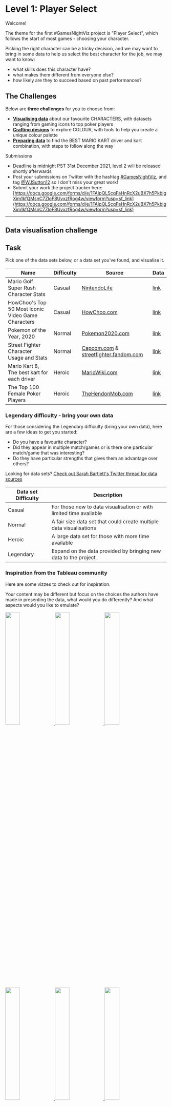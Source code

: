 # Level 1: Player Select

Welcome! 

The theme for the first #GamesNightViz project is "Player Select", which follows the start of most games - choosing your character. 

Picking the right character can be a tricky decision, and we may want to bring in some data to help us select the best character for the job, we may want to know:
- what skills does this character have?
- what makes them different from everyone else?
- how likely are they to succeed based on past performances?

## The Challenges

Below are **three challenges** for you to choose from:
- [**Visualising data**](https://github.com/wjsutton/games_night_viz/blob/main/1_player_select.md#data-visualisation-challenge) about our favourite CHARACTERS, with datasets ranging from gaming icons to top poker players
- [**Crafting designs**](https://github.com/wjsutton/games_night_viz/blob/main/1_player_select.md#visual-design-challenge-colour) to explore COLOUR, with tools to help you create a unique colour palette
- [**Preparing data**](https://github.com/wjsutton/games_night_viz/blob/main/1_player_select.md#data-preparation-challenge-the-best-mario-kart) to find the BEST MARIO KART driver and kart combination, with steps to follow along the way

Submissions 
- Deadline is midnight PST 31st December 2021, level 2 will be released shortly afterwards
- Post your submissions on Twitter with the hashtag [#GamesNightViz](https://twitter.com/search?q=%23GamesNightViz&src=typed_query&f=top), and tag [@WJSutton12](https://twitter.com/WJSutton12) so I don't miss your great work!
- Submit your work the project tracker here: [https://docs.google.com/forms/d/e/1FAIpQLScqFaHnRcX2uBX7h5PkbigXim1kfQMsnC7ZloF8UvxzfRog4w/viewform?usp=sf_link](https://docs.google.com/forms/d/e/1FAIpQLScqFaHnRcX2uBX7h5PkbigXim1kfQMsnC7ZloF8UvxzfRog4w/viewform?usp=sf_link)

---

## Data visualisation challenge

## Task

Pick one of the data sets below, or a data set you've found, and visualise it. 

| Name | Difficulty | Source | Data |
|---|---|---|---|
| Mario Golf Super Rush Character Stats | Casual | [NintendoLife](https://www.nintendolife.com/guides/mario-golf-super-rush-full-character-roster-and-special-shot-list) | [link](https://github.com/wjsutton/games_night_viz/blob/main/1_player_select/mario_golf_super_rush_character_stats.csv) |
| HowChoo's Top 50 Most Iconic Video Game Characters | Casual | [HowChoo.com](https://howchoo.com/gaming/iconic-video-game-characters) | [link](https://github.com/wjsutton/games_night_viz/blob/main/1_player_select/howchoos_top_50_most_iconic_video_game_character.csv)  |
| Pokemon of the Year, 2020 | Normal | [Pokemon2020.com](https://pokemon2020.pokemon.com/en-us/) | [link](https://github.com/wjsutton/games_night_viz/blob/main/1_player_select/pokemon_of_the_year_2020.csv) |
| Street Fighter Character Usage and Stats | Normal | [Capcom.com](https://game.capcom.com/cfn/sfv/stats/usagerate) & [streetfighter.fandom.com](https://streetfighter.fandom.com/wiki/Street_Fighter_V_Character_Gameplay_Stats) | [link](https://github.com/wjsutton/games_night_viz/blob/main/1_player_select/street_fighter_v_character_usage_and_stats.xlsx) |
| Mario Kart 8, The best kart for each driver  | Heroic  | [MarioWiki.com](https://www.mariowiki.com/Mario_Kart_8_Deluxe_in-game_statistics) | [link](https://github.com/wjsutton/games_night_viz/blob/main/1_player_select/mario_kart_8_best_kart_per_driver.csv) |
| The Top 100 Female Poker Players  | Heroic  | [TheHendonMob.com](https://pokerdb.thehendonmob.com/player.php?a=r&n=68149) | [link](https://github.com/wjsutton/games_night_viz/blob/main/1_player_select/top_female_poker_players_and_events.xlsx) |

### Legendary difficulty - bring your own data

For those considering the Legendary difficulty (bring your own data), here are a few ideas to get you started:
- Do you have a favourite character?
- Did they appear in multiple match/games or is there one particular match/game that was interesting?
- Do they have particular strengths that gives them an advantage over others?

Looking for data sets? [Check out Sarah Bartlett's Twitter thread for data sources](https://twitter.com/sarahlovesdata/status/1445006106116374539?ref_src=twsrc%5Etfw)

| Data set Difficulty | Description |
|---|---|
| Casual | For those new to data visualisation or with limited time available |
| Normal | A fair size data set that could create multiple data visualisations |
| Heroic | A large data set for those with more time available  |
| Legendary | Expand on the data provided by bringing new data to the project |

### Inspiration from the Tableau community

Here are some vizzes to check out for inspiration. 

Your content may be different but focus on the choices the authors have made in presenting the data, what would you do differently? And what aspects would you like to emulate?

<a href='https://public.tableau.com/app/profile/yuzo.tokutani/viz/VizMario/Mario'>
  <img src = "https://public.tableau.com/thumb/views/VizMario/Mario" width="30%">
</a>
<a href='https://public.tableau.com/app/profile/kevin.flerlage/viz/WinningestPokerTournamentPlayers/WinningestPokerTournamentPlayers'>
  <img src = "https://public.tableau.com/thumb/views/WinningestPokerTournamentPlayers/WinningestPokerTournamentPlayers" width="30%">
</a>
<a href='https://public.tableau.com/app/profile/joti.gautam/viz/PokeMonPokeDex1-20ofGenOne/Dashboard2'>
  <img src = "https://public.tableau.com/thumb/views/PokeMonPokeDex1-20ofGenOne/Dashboard2" width="30%">
</a>
<a href='https://public.tableau.com/app/profile/marcus.grant/viz/CurvedTimeline_1/31yearsofZelda'>
  <img src = "https://public.tableau.com/thumb/views/CurvedTimeline_1/31yearsofZelda" width="30%">
</a>
<a href='https://public.tableau.com/app/profile/fabio.fantoni/viz/VideogameFemaleCharacters/Arcade'>
  <img src = "https://public.tableau.com/thumb/views/VideogameFemaleCharacters/Arcade" width="30%">
</a>
<a href='https://public.tableau.com/app/profile/smirkygraphs/viz/FireEmblemHeroesCharacterBreakdown/Dashboard1'>
  <img src = "https://public.tableau.com/thumb/views/FireEmblemHeroesCharacterBreakdown/Dashboard1" width="30%">
</a>
</a>
<a href='https://public.tableau.com/app/profile/david.callies/viz/Pac-ManDashboardViz/FinalDraft'>
  <img src = "https://public.tableau.com/thumb/views/Pac-ManDashboardViz/FinalDraft" width="30%">
</a>
</a>
<a href='https://public.tableau.com/app/profile/adrian.zinovei/viz/CardGameTrick/CardTrick'>
  <img src = "https://public.tableau.com/thumb/views/CardGameTrick/CardTrick" width="30%">
</a>
</a>
<a href='https://public.tableau.com/app/profile/mark.bradbourne/viz/LasVegasBlackjack/BlackjackinLasVegas'>
  <img src = "https://public.tableau.com/thumb/views/LasVegasBlackjack/BlackjackinLasVegas" width="30%">
</a>
<br>

Vizzes and Authors:
- Mario by Yuzo Tokutani
- Winningest Poker Tournament Players by Kevin Flerlage
- PokeMon: PokeDex (1-20) of Gen One by Joti Gautam
- 31 years of The Legend of Zelda by Marcus Grant
- Videogame Female Characters by Fabio Fantoni
- Fire Emblem Heroes Character Breakdown by SmirkyGraphs
- Pac-Man - The Top Grossing Arcade Game of All Time by David Callies
- Card Game Trick by Adrian Zinovei
- Las Vegas Blackjack by Mark Bradbourne

---

## Visual design challenge: Colour

Colour is one of the most powerful tools for a data visualisation to connect with its readers/users. Colour allows us to distinguish and emphasize important parts of our data visualisation and well as creating an atmosphere for the work.

Here's an example by Andy Cotgrave, a clever switch of colour to create the [Same charts different message](https://gravyanecdote.com/data-2/changing-the-message-without-changing-the-data/)

<p align="center">
<a href='https://gravyanecdote.com/data-2/changing-the-message-without-changing-the-data/'>
  <img src = "https://gravyanecdote.com/wp-content/uploads/2017/01/Same-charts-different-message.png" width="70%" class="center" alt="An image of the same chart twice, one in red showing the death toll in Iraq, the other blue rotated showing deaths in decline.">
</a>
</p>

### Task 
Using a colour palette tool create a unique colour scheme for a data visualisation. 

Some of my favourites colour tools
- [Adobe Colour](https://color.adobe.com/create/color-wheel)
- [Datafam Colors](https://public.tableau.com/app/profile/ken.flerlage/viz/DatafamColors/StartPage)
- [Pokemon Colour Palettes](https://public.tableau.com/app/profile/wjsutton/viz/PokemonColourPalettes/PokePalettes)

For more on inspiration on colour tools, read this great article by Lisa Charlotte Muth, [Your Friendly Guide to Colors in Data Visualisation](https://blog.datawrapper.de/colorguide/)

Consider accessibility when experimenting with colour, you can create more accessible visualisations:
- using websafe contrasting colours: [WhoCanUse.com](https://whocanuse.com/)
- check how a colour blind person would see you viz: [Color Blindness Simulator](https://www.color-blindness.com/coblis-color-blindness-simulator/).

### Inspiration from the Tableau community

Check out Louis Yu recent Viz of the Day (VOTD), Bringing back the CHARM to Baltimore!

<p align="center">
<a href='https://public.tableau.com/app/profile/louisyu/viz/BringingbacktheCHARMtoBalitmore/LivabilityScores'>
  <img src = "https://public.tableau.com/thumb/views/BringingbacktheCHARMtoBalitmore/LivabilityScores" width="40%" class="center">
</a>
</p>

Louis has taken colour design inspiration from The Sims to create a distinctive look and feel to the viz.

---

## Data preparation challenge: The best Mario Kart 

The holiday season is coming up, which means friends and relatives will be coming over and a chance you'll find yourself in a Mario Kart 8 tournament. To give me the best possibility of winning what's the best kart I could pick for my favourite character? Also, what's the best kart whether everything has been unlocked or not? 

For Mario Kart 8, at the start of the game you select:
- A driver
- Kart body
- Kart tires
- Kart glider

### Task

To work out the best combination of driver, body, tires and glider, we can source some data tables from [MarioWiki.com](https://www.mariowiki.com/Mario_Kart_8_Deluxe_in-game_statistics)

1. Input the data
2. Long pivot the Driver, Kart body, Tires and Gliders tabs so each attribute becomes a row with the attribute value.
3. Join Driver, Kart body, Tires and Gliders together so we have 1 row per combination of driver, kart body, tires and glider
4. Create a total value (sum of the driver, kart body, tires and glider values) for each attribute
5. Drop the individual component values and create a wide pivot of the data spreading attributes into columns displaying the total values for each kart combination
6. Simplify the attributes:
- Sum all attributes as the overall total
- Sum all attributes starting with "S" for the overall speed
- Sum all attributes starting with "T" for the overall handling

7. Determine which components (driver, kart body, tires and glider) are available at the start of the game
8. Create a flag for any kart combination that requires an unlock, i.e. any components not available at the start of the game
9. Create a rank for each driver and if an unlock is required, ordered by the highest overall total descending, then by speed descending and handling descending
10. Filter the data so just the best kart for each driver and if an unlock is required
11. Optional: Join each component to an image so you know what to look out for in the game
12. Output the data

--- 

## How to Submit

- Deadline is midnight PST 31st December 2021, level 2 will be released shortly afterwards
- Post your submissions on Twitter with the hashtag [#GamesNightViz](https://twitter.com/search?q=%23GamesNightViz&src=typed_query&f=top), and tag [@WJSutton12](https://twitter.com/WJSutton12) so I don't miss your great work!
- Submit your work the project tracker here: [https://docs.google.com/forms/d/e/1FAIpQLScqFaHnRcX2uBX7h5PkbigXim1kfQMsnC7ZloF8UvxzfRog4w/viewform?usp=sf_link](https://docs.google.com/forms/d/e/1FAIpQLScqFaHnRcX2uBX7h5PkbigXim1kfQMsnC7ZloF8UvxzfRog4w/viewform?usp=sf_link)

